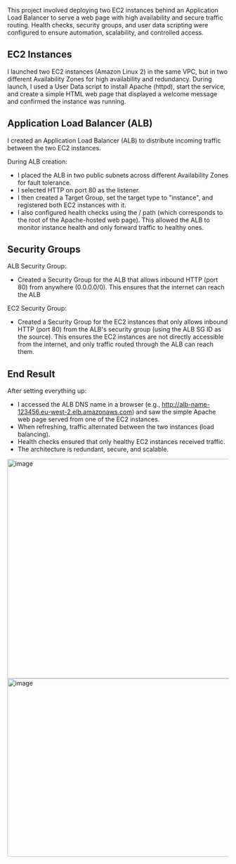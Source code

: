 This project involved deploying two EC2 instances behind an Application Load Balancer to serve a web page with high availability and secure traffic routing. Health checks, security groups, and user data scripting were configured to ensure automation, scalability, and controlled access.

## EC2 Instances
I launched two EC2 instances (Amazon Linux 2) in the same VPC, but in two different Availability Zones for high availability and redundancy.
During launch, I used a User Data script to install Apache (httpd), start the service, and create a simple HTML web page that displayed a welcome message and confirmed the instance was running.

## Application Load Balancer (ALB)
I created an Application Load Balancer (ALB) to distribute incoming traffic between the two EC2 instances.

During ALB creation:

- I placed the ALB in two public subnets across different Availability Zones for fault tolerance.
- I selected HTTP on port 80 as the listener.
- I then created a Target Group, set the target type to "instance", and registered both EC2 instances with it.
- I also configured health checks using the / path (which corresponds to the root of the Apache-hosted web page). This allowed the ALB to monitor instance health and only forward traffic to healthy ones.

## Security Groups

ALB Security Group:
- Created a Security Group for the ALB that allows inbound HTTP (port 80) from anywhere (0.0.0.0/0). This ensures that the internet can reach the ALB

EC2 Security Group:
- Created a Security Group for the EC2 instances that only allows inbound HTTP (port 80) from the ALB's security group (using the ALB SG ID as the source). This ensures the EC2 instances are not directly accessible from the internet, and only traffic routed through the ALB can reach them.

## End Result 
After setting everything up:
- I accessed the ALB DNS name in a browser (e.g., http://alb-name-123456.eu-west-2.elb.amazonaws.com) and saw the simple Apache web page served from one of the EC2 instances.
- When refreshing, traffic alternated between the two instances (load balancing).
- Health checks ensured that only healthy EC2 instances received traffic.
- The architecture is redundant, secure, and scalable.


<img width="600" height="500" alt="image" src="https://github.com/user-attachments/assets/53fbbf0d-f9b5-403e-8087-5c4465ee7b54" />

<img width="959" height="406" alt="image" src="https://github.com/user-attachments/assets/02035e7f-a505-45f5-8a79-edd3359c7f79" />


